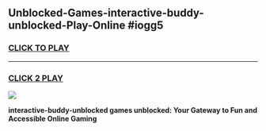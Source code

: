 
## Unblocked-Games-interactive-buddy-unblocked-Play-Online #iogg5
<h3>
<a href="https://news.freeplayer.one?title=interactive-buddy-unblocked&ref=3">CLICK TO PLAY</a></h3>
<hr>

<h3>
<a href="https://news.freeplayer.one?title=interactive-buddy-unblocked&ref=3">CLICK 2 PLAY</a>
  
</h3>

<a href="https://news.freeplayer.one?title=interactive-buddy-unblocked&ref=3"><img src="https://clearcache.store/games.png"></a>


**interactive-buddy-unblocked games unblocked: Your Gateway to Fun and Accessible Online Gaming**
